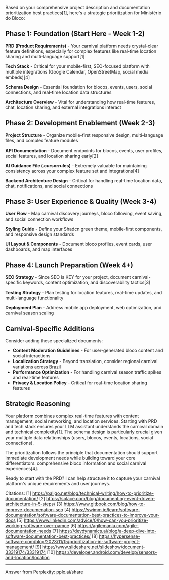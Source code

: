 Based on your comprehensive project description and documentation prioritization best practices[1], here's a strategic prioritization for Ministério do Bloco:

## **Phase 1: Foundation (Start Here - Week 1-2)**

**PRD (Product Requirements)** - Your carnival platform needs crystal-clear feature definitions, especially for complex features like real-time location sharing and multi-language support[1]

**Tech Stack** - Critical for your mobile-first, SEO-focused platform with multiple integrations (Google Calendar, OpenStreetMap, social media embeds)[4]

**Schema Design** - Essential foundation for blocos, events, users, social connections, and real-time location data structures

**Architecture Overview** - Vital for understanding how real-time features, chat, location sharing, and external integrations interact

## **Phase 2: Development Enablement (Week 2-3)**

**Project Structure** - Organize mobile-first responsive design, multi-language files, and complex feature modules

**API Documentation** - Document endpoints for blocos, events, user profiles, social features, and location sharing early[2]

**AI Guidance File (.cursorrules)** - Extremely valuable for maintaining consistency across your complex feature set and integrations[4]

**Backend Architecture Design** - Critical for handling real-time location data, chat, notifications, and social connections

## **Phase 3: User Experience & Quality (Week 3-4)**

**User Flow** - Map carnival discovery journeys, bloco following, event saving, and social connection workflows

**Styling Guide** - Define your Shadcn green theme, mobile-first components, and responsive design standards

**UI Layout & Components** - Document bloco profiles, event cards, user dashboards, and map interfaces

## **Phase 4: Launch Preparation (Week 4+)**

**SEO Strategy** - Since SEO is KEY for your project, document carnival-specific keywords, content optimization, and discoverability tactics[3]

**Testing Strategy** - Plan testing for location features, real-time updates, and multi-language functionality

**Deployment Plan** - Address mobile app deployment, web optimization, and carnival season scaling

## **Carnival-Specific Additions**

Consider adding these specialized documents:

- **Content Moderation Guidelines** - For user-generated bloco content and social interactions
- **Localization Strategy** - Beyond translation, consider regional carnival variations across Brazil
- **Performance Optimization** - For handling carnival season traffic spikes and real-time features
- **Privacy & Location Policy** - Critical for real-time location sharing features

## **Strategic Reasoning**

Your platform combines complex real-time features with content management, social networking, and location services. Starting with PRD and tech stack ensures your LLM assistant understands the carnival domain and technical complexity[1]. The schema design is particularly crucial given your multiple data relationships (users, blocos, events, locations, social connections).

The prioritization follows the principle that documentation should support immediate development needs while building toward your core differentiators: comprehensive bloco information and social carnival experiences[4].

Ready to start with the PRD? I can help structure it to capture your carnival platform's unique requirements and user journeys.

Citations:
[1] https://paligo.net/blog/technical-writing/how-to-prioritize-documentation/
[2] https://solace.com/blog/documenting-event-driven-architecture-in-5-steps/
[3] https://www.gitbook.com/blog/how-to-improve-documenation-seo
[4] https://swimm.io/learn/software-documentation/software-documentation-best-practices-to-improve-your-docs
[5] https://www.linkedin.com/advice/0/how-can-you-prioritize-working-software-over-pamce
[6] https://agilemania.com/agile-documentation-needs
[7] https://devdynamics.ai/blog/a-deep-dive-into-software-documentation-best-practices/
[8] https://hypersense-software.com/blog/2023/11/15/prioritization-in-software-project-management/
[9] https://www.slideshare.net/slideshow/document-33319174/33319174
[10] https://developer.android.com/develop/sensors-and-location/location

---

Answer from Perplexity: pplx.ai/share
